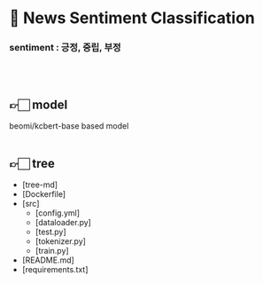 # 🤖 News Sentiment Classification

### sentiment : 긍정, 중립, 부정
<br>
<br>

## 👉🏻 model
beomi/kcbert-base based model
<br>
<br>

## 👉🏻 tree
 * [tree-md]
 * [Dockerfile]
 * [src]
   * [config.yml]
   * [dataloader.py]
   * [test.py]
   * [tokenizer.py]
   * [train.py]
 * [README.md]
 * [requirements.txt]